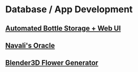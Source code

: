# Database / App Development

## [Automated Bottle Storage + Web UI](./automated-bottle-storage/)

## [Navali's Oracle](./navalis-oracle/)

## [Blender3D Flower Generator](./flower-generator/)
